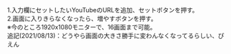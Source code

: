 1.入力欄にセットしたいYouTubeのURLを追加、セットボタンを押す。<br>
2.画面に入りきらなくなったら、増やすボタンを押す。<br>
※今のところ1920x1080モニターで、16画面まで可能。<br>
追記(2021/08/13)：どうやら画面の大きさ勝手に変わんなくなってるらしい、ぴえん
